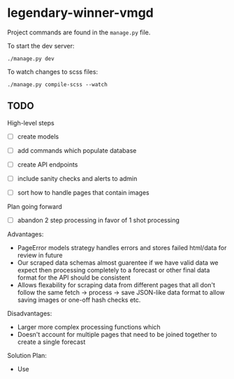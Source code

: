 # legendary-winner-vmgd

Project commands are found in the `manage.py` file.

To start the dev server:

```
./manage.py dev
```

To watch changes to scss files:

```
./manage.py compile-scss --watch
```

## TODO

High-level steps

- [ ] create models
- [ ] add commands which populate database
- [ ] create API endpoints
- [ ] include sanity checks and alerts to admin

- [ ] sort how to handle pages that contain images

Plan going forward

- [ ] abandon 2 step processing in favor of 1 shot processing

Advantages:
 - PageError models strategy handles errors and stores failed html/data for review in future
 - Our scraped data schemas almost guarentee if we have valid data we expect then processing completely to a forecast or other final data format for the API should be consistent
 - Allows flexability for scraping data from different pages that all don't follow the same fetch -> process -> save JSON-like data format to allow saving images or one-off hash checks etc.

Disadvantages:
 - Larger more complex processing functions which
 - Doesn't account for multiple pages that need to be joined together to create a single forecast

Solution Plan:
 - Use  
